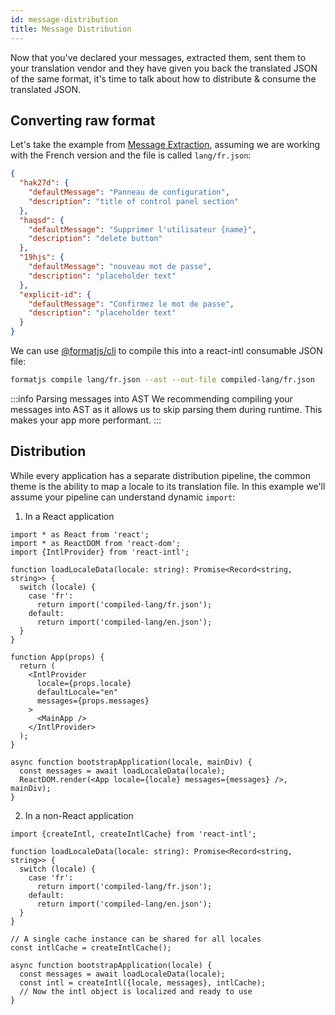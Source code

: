 ```yaml
---
id: message-distribution
title: Message Distribution
---
```


Now that you've declared your messages, extracted them, sent them to your translation vendor and they have given you back the translated JSON of the same format, it's time to talk about how to distribute & consume the translated JSON.

## Converting raw format

Let's take the example from [Message Extraction](./message-extraction.md), assuming we are working with the French version and the file is called `lang/fr.json`:

```json
{
  "hak27d": {
    "defaultMessage": "Panneau de configuration",
    "description": "title of control panel section"
  },
  "haqsd": {
    "defaultMessage": "Supprimer l'utilisateur {name}",
    "description": "delete button"
  },
  "19hjs": {
    "defaultMessage": "nouveau mot de passe",
    "description": "placeholder text"
  },
  "explicit-id": {
    "defaultMessage": "Confirmez le mot de passe",
    "description": "placeholder text"
  }
}
```

We can use [@formatjs/cli](../tooling/cli.md) to compile this into a react-intl consumable JSON file:

```sh
formatjs compile lang/fr.json --ast --out-file compiled-lang/fr.json
```

:::info Parsing messages into AST
We recommending compiling your messages into AST as it allows us to skip parsing them during runtime. This makes your app more performant.
:::

## Distribution

While every application has a separate distribution pipeline, the common theme is the ability to map a locale to its translation file. In this example we'll assume your pipeline can understand dynamic `import`:

1. In a React application

```tsx
import * as React from 'react';
import * as ReactDOM from 'react-dom';
import {IntlProvider} from 'react-intl';

function loadLocaleData(locale: string): Promise<Record<string, string>> {
  switch (locale) {
    case 'fr':
      return import('compiled-lang/fr.json');
    default:
      return import('compiled-lang/en.json');
  }
}

function App(props) {
  return (
    <IntlProvider
      locale={props.locale}
      defaultLocale="en"
      messages={props.messages}
    >
      <MainApp />
    </IntlProvider>
  );
}

async function bootstrapApplication(locale, mainDiv) {
  const messages = await loadLocaleData(locale);
  ReactDOM.render(<App locale={locale} messages={messages} />, mainDiv);
}
```

2. In a non-React application

```tsx
import {createIntl, createIntlCache} from 'react-intl';

function loadLocaleData(locale: string): Promise<Record<string, string>> {
  switch (locale) {
    case 'fr':
      return import('compiled-lang/fr.json');
    default:
      return import('compiled-lang/en.json');
  }
}

// A single cache instance can be shared for all locales
const intlCache = createIntlCache();

async function bootstrapApplication(locale) {
  const messages = await loadLocaleData(locale);
  const intl = createIntl({locale, messages}, intlCache);
  // Now the intl object is localized and ready to use
}
```

